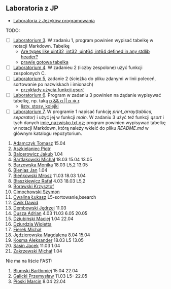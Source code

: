 ## Laboratoria z JP

* [Laboratoria z Języków programowania](https://inf.ug.edu.pl/~stefan/Dydaktyka/JezProg/Slajdy/index.html#lab)

TODO:

* [ ] [Laboratorium 3](https://inf.ug.edu.pl/~stefan/Dydaktyka/JezProg/Slajdy/Labs03). W zadaniu 1,
  program powinien wypisać tabelkę w notacji Markdown. Tabelkę
  - [Are types like uint32, int32, uint64, int64 defined in any stdlib header?](http://stackoverflow.com/questions/6013245/are-types-like-uint32-int32-uint64-int64-defined-in-any-stdlib-header)
  - [prawie gotowa tabelka](make/rzutowanie.c)
* [ ] [Laboratorium 4](https://inf.ug.edu.pl/~stefan/Dydaktyka/JezProg/Slajdy/Labs04). W zadanieu 2 (liczby zespolone)
  użyć funkcji zespolonych C.
* [ ] [Laboratorium 5](https://inf.ug.edu.pl/~stefan/Dydaktyka/JezProg/Slajdy/Labs05),
  zadanie 2 (ścieżka do pliku zdanymi w linii poleceń, sortowanie po nazwiskach i imionach)
  - [przykłady użycia funkcji _qsort_](http://wbzyl.inf.ug.edu.pl/c/qsort)
* [ ] [Laboratorium 6](https://inf.ug.edu.pl/~stefan/Dydaktyka/JezProg/Slajdy/Labs06/). Program w zadaniu 3
  powinien na żądanie wypisywać tabelkę, np. taką
  [p && q || p => r](https://www.wolframalpha.com/input/?i=p+%26%26+q+%7C%7C+p+%3D%3E+r).
  - [listy, stosy, kolejki](http://wbzyl.inf.ug.edu.pl/rails2/jp/linked_lists/12)
* [ ] [Laboratorium 7](https://inf.ug.edu.pl/~stefan/Dydaktyka/JezProg/Slajdy/Labs07/). W programie 1
  napisać funkcję _print_array(tablica, separator)_ i użyć jej w funkcji _main_.
  W zadaniu 3 użyć też funkcji _qsort_ i tych danych [imie_nazwisko.txt.gz](data/imie_nazwisko.txt.gz);
  program powinien wypisywać tabelkę w notacji Markdown, którą należy wkleić do pliku
  _README.md_ w głównym katalogu repozytorium.

<!--
```
1. [Nazwisko Imię](link do publicznego repo na _github.com_, _bitbucket.com_, _gitlab.com_)

-->

1. [Adamczyk Tomasz](https://github.com/tadamczyk/LabC_II) 15.04
1. [Aszkielaniec Piotr](https://github.com/readher/LabInf2016)
1. [Balcerowicz Jakub](https://github.com/JakubBalcerowicz/labc2016.git) 1.04
1. [Bartlakowski Michał](https://github.com/Em-jey/JProg.git) 18.03 15.04 13.05
1. [Barzowska Monika](https://github.com/gitmika/jprog.git) 18.03 L5,2 13.05
1. [Bienias Jan](https://github.com/Hergroth/C) 1.04
1. [Bieńkowski Miłosz](https://github.com/milekb/Laboratorium-2016-2017.git) 11.03 18.03 1.04
1. [Błaszkiewicz Rafał](https://github.com/blaszczek/RepoLaby) 4.03 18.03 L5,2
1. [Borawski Krzysztof](https://github.com/Msegun/labc01.git)
1. [Cimochowski Szymon](https://github.com/realokers/Laboratorium2016.git)
1. [Cwalina Łukasz](https://github.com/lcwalina/JProg) L5-sortowanie,bsearch
1. [Ćwik Dawid](https://github.com/dcwik96/labc.git)
1. [Dembowski Jędrzej](https://github.com/jentszej/RepDoJezProg) 11.03
1. [Dusza Adrian](https://github.com/Aderrro/labc) 4.03 11.03 6.05 20.05
1. [Dziubiński Maciej](https://github.com/mdziub/JezykiProg) 1.04 22.04
1. [Dziurdzia Wioletta](https://github.com/wdziurdzia/LabJProg)
1. [Fierek Michał](https://github.com/mfierek2/labcx)
1. [Jędzierowska Magdalena](https://github.com/MagdalenaJedzierowska/JezProg) 8.04 15.04
1. [Kosma Aleksander](https://github.com/olekkosma/Lab2016) 18.03 L5 13.05
1. [Sasin Jacek](https://github.com/jsasin/jprogramowania) 11.03 1.04
1. [Zakrzewski Michał](https://github.com/Zakrzak30/labx) 1.04

Nie ma na liście FAST:

1. [Blumski Bartłomiej](https://github.com/BatlomBlu/Laboratorium-2016-2017) 15.04 22.04
1. [Galicki Przemysław](https://github.com/jampapuga/jpcGalicki) 11.03 L5- 22.05
1. [Płoski Marcin](https://github.com/marcinploski/jez_prog) 8.04 22.04
